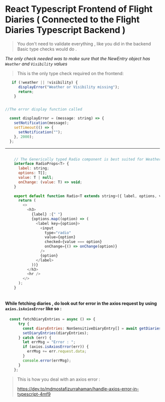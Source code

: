 # React Typescript Frontend of Flight Diaries ( Connected to the Flight Diaries Typescript Backend ) 


> You don't need to validate everything , like you did in the backend 
> Basic type checks would do .

_The only check needed was to make sure that the NewEntry object has `Weather` and `Visibility` values_

> This is the only type check required on the frontend: 

```javascript
   if (!weather || !visibility) {
      displayError("Weather or Visibility missing");
      return;
    }


//The error display function called 

  const displayError = (message: string) => {
    setNotification(message);
    setTimeout(() => {
      setNotification("");
    }, 2000);
  };

```

---

```javascript

    // The Generically typed Radio component is best suited for Weather and Visibility types :
    interface RadioProps<T> {
      label: string;
      options: T[];
      value: T | null;
      onChange: (value: T) => void;
    }
    
    export default function Radio<T extends string>({ label, options, value, onChange }: RadioProps<T>) {
      return (
        <>
          <h3>
            {label} :{" "}
            {options.map((option) => (
              <label key={option}>
                <input
                  type="radio"
                  value={option}
                  checked={value === option}
                  onChange={() => onChange(option)}
                />
                {option}
              </label>
            ))}
          </h3>
          <hr />
        </>
      );
    }
    
```

#### While fetching diaries , do look out for error in the axios request by using `axios.isAxiosError` like so : 

```javascript
  const fetchDiaryEntries = async () => {
      try {
        const diaryEntries: NonSensitiveDiaryEntry[] = await getDiaries();
        setDiaryEntries(diaryEntries);
      } catch (err) {
        let errMsg = "Error : ";
        if (axios.isAxiosError(err)) {
          errMsg += err.request.data;
        }
        console.error(errMsg);
      }
    };

```

> This is how you deal with an axios error : 
>
> https://dev.to/mdmostafizurrahaman/handle-axios-error-in-typescript-4mf9